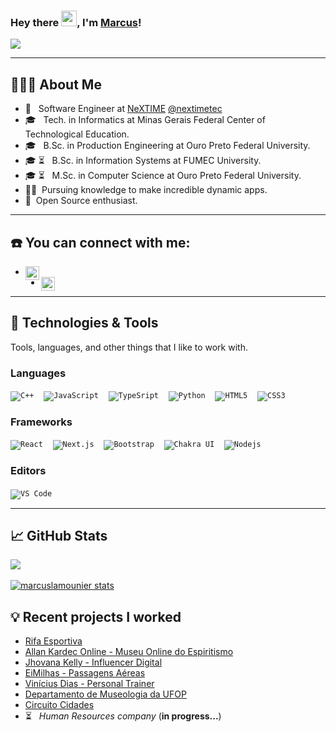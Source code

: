 ### Hey there <img src="https://media.giphy.com/media/hvRJCLFzcasrR4ia7z/giphy.gif" width="25px">, I'm [Marcus](https://www.linkedin.com/in/marcuslamounier/)!

![](https://visitor-badge.glitch.me/badge?page_id=marcuslamounier.marcuslamounier)

----
## 👨🏻‍💻 About Me

- 🦅 &nbsp; Software Engineer at <a href="https://www.nextime.com.br/">NeXTIME</a> <a href="https://www.instagram.com/nextimetec/">@nextimetec</a>
- 🎓 &nbsp; Tech. in Informatics at Minas Gerais Federal Center of Technological Education.
- 🎓 &nbsp; B.Sc. in Production Engineering at Ouro Preto Federal University.
- 🎓 ⏳ &nbsp; B.Sc. in Information Systems at FUMEC University.
- 🎓 ⏳ &nbsp; M.Sc. in Computer Science at Ouro Preto Federal University.
- 👨‍🏫&nbsp; Pursuing knowledge to make incredible dynamic apps.
- 👨‍&nbsp; Open Source enthusiast.

----

## :phone: You can connect with me:

- <a href="https://www.linkedin.com/in/marcuslamounier/">
    <img align="left" alt="marcuslinkedin" width="22px" src= "https://camo.githubusercontent.com/d659d2bac00c01b42bffbae84bdc121e828b8fecd5b4949ffa2575f5d9e4a371/68747470733a2f2f63646e2e6a7364656c6976722e6e65742f6e706d2f73696d706c652d69636f6e734076332f69636f6e732f6c696e6b6564696e2e737667" style="max-width:100%;">
  </a>
- <a href="https://t.me/marcuslamounier">
    <img align="left" alt="marcustelegram" width="22px" src= "https://raw.githubusercontent.com/gist/m8rge/4c2b36369c9f936c02ee883ca8ec89f1/raw/c03fd44ee2b63d7a2a195ff44e9bb071e87b4a40/telegram-single-path-24px.svg" style="max-width:100%;">
  </a>
  
----

## :hammer: Technologies & Tools
Tools, languages, and other things that I like to work with.

### Languages

<code>![C++](https://img.shields.io/badge/C++-white.svg?style=flat&logo=c%2B%2B&logoColor=blue)</code> &nbsp;&nbsp;
<code>![JavaScript](https://img.shields.io/badge/-JavaScript-black?style=flat&logo=javascript&logoColor=yellow)</code> &nbsp;&nbsp;
<code>![TypeSript](https://img.shields.io/badge/-TypeScript-blue?style=flat&logo=typescript&logoColor=white)</code> &nbsp;&nbsp;
<code>![Python](https://img.shields.io/badge/Python-white?style=flat&logo=python)</code> &nbsp;&nbsp;
<code>![HTML5](https://img.shields.io/badge/-HTML5-%23E44D27?style=flat&logo=html5&logoColor=ffffff)</code> &nbsp;&nbsp;
<code>![CSS3](https://img.shields.io/badge/-CSS3-%231572B6?style=flat&logo=css3)</code> &nbsp;&nbsp;

### Frameworks

<code>![React](https://img.shields.io/badge/-React-%23282C34?style=flat&logo=react)</code> &nbsp;&nbsp;
<code>![Next.js](https://img.shields.io/badge/-Next.js-black?style=flat&color=white&logo=nextdotjs&logoColor=black)</code> &nbsp;&nbsp;
<code>![Bootstrap](https://img.shields.io/badge/-Bootstrap-563D7C?style=flat&logo=bootstrap&logoColor=white)</code> &nbsp;&nbsp;
<code>![Chakra UI](https://img.shields.io/badge/-Chakra%20UI-white?style=flat&logo=chakra-ui&logoColor=twal)</code> &nbsp;&nbsp;
<code>![Nodejs](https://img.shields.io/badge/-Nodejs-black?style=flat&logo=Node.js)</code> &nbsp;&nbsp;

### Editors
<code>![VS Code](http://img.shields.io/badge/-VS%20Code-007ACC?style=flat&logo=visual-studio-code)</code> &nbsp;&nbsp;


---------------------------------------------------------------------------------------------------------------------------------------------------------------------------------


## :chart_with_upwards_trend: GitHub Stats
<p>
  <a href="https://github.com/marcuslamounier">
    <img align="center" src="https://github-readme-stats.vercel.app/api/top-langs/?username=marcuslamounier&hide=html&layout=compact&langs_count=10&theme=vision-friendly-dark" /> 
  </a>
  <br> <br>
  <a href="https://github.com/marcuslamounier">
    <img align="center" src="https://github-readme-stats.vercel.app/api?username=marcuslamounier&show_icons=true&line_height=27&count_private=true&theme=vision-friendly-dark" alt="marcuslamounier stats" />
  </a>
</p>

## :bulb: Recent projects I worked

- [Rifa Esportiva](https://www.rifaesportiva.com.br/) 
- [Allan Kardec Online - Museu Online do Espiritismo](https://allankardec2.vercel.app/)
- [Jhovana Kelly - Influencer Digital](http://jhovanaoliveira.com.br/)
- [EiMilhas - Passagens Aéreas](https://eimilhas.com.br/)
- [Vinícius Dias - Personal Trainer](https://treinovinidias.com/)
- [Departamento de Museologia da UFOP](https://museologia.ufop.br/)
- [Circuito Cidades](https://www.circuitocidades.com.br/)
- ⏳ &nbsp; *Human Resources company* (**in progress...**)
